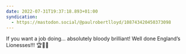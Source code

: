 ```yaml
---
date: 2022-07-31T19:37:18.893+01:00
syndication:
  - https://mastodon.social/@paulrobertlloyd/108743420450373098
---
```


If you want a job doing… absolutely bloody brilliant! Well done England’s Lionesses!!! 🏆🦁🏴󠁧󠁢󠁥󠁮󠁧󠁿
